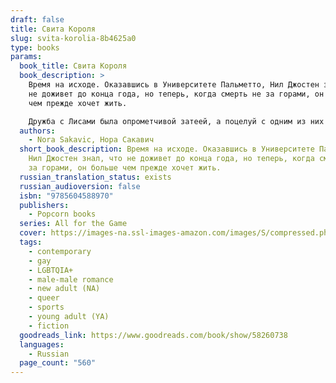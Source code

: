 ```yaml
---
draft: false
title: Свита Короля
slug: svita-korolia-8b4625a0
type: books
params:
  book_title: Свита Короля
  book_description: >
    Время на исходе. Оказавшись в Университете Пальметто, Нил Джостен знал, что
    не доживет до конца года, но теперь, когда смерть не за горами, он больше
    чем прежде хочет жить. 

    Дружба с Лисами была опрометчивой затеей, а поцелуй с одним из них — затеей немыслимой. Пока «Лисы» пытаются во что бы то ни стало выйти в финал чемпионата, Нил сражается за свою жизнь, ведь теперь ей угрожает не только Рико Морияма, но и мафиозный клан Балтиморского Мясника. Правда — единственный шанс Нила на спасение, однако она может привести к гибели всех, кто ему дорог...
  authors:
    - Nora Sakavic, Нора Сакавич
  short_book_description: Время на исходе. Оказавшись в Университете Пальметто,
    Нил Джостен знал, что не доживет до конца года, но теперь, когда смерть не
    за горами, он больше чем прежде хочет жить.
  russian_translation_status: exists
  russian_audioversion: false
  isbn: "9785604588970"
  publishers:
    - Popcorn books
  series: All for the Game
  cover: https://images-na.ssl-images-amazon.com/images/S/compressed.photo.goodreads.com/books/1622834527i/58260738.jpg
  tags:
    - contemporary
    - gay
    - LGBTQIA+
    - male-male romance
    - new adult (NA)
    - queer
    - sports
    - young adult (YA)
    - fiction
  goodreads_link: https://www.goodreads.com/book/show/58260738
  languages:
    - Russian
  page_count: "560"
---
```


